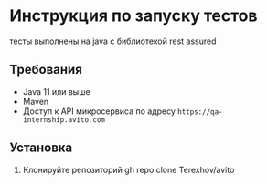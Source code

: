 # Инструкция по запуску тестов
тесты выполнены на java с библиотекой rest assured
## Требования
- Java 11 или выше
- Maven
- Доступ к API микросервиса по адресу `https://qa-internship.avito.com`

## Установка
1. Клонируйте репозиторий gh repo clone Terexhov/avito
